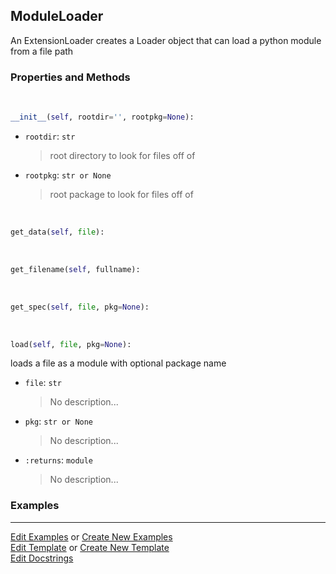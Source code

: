 ## <a id="RynLib.RynUtils.ModuleLoader.ModuleLoader">ModuleLoader</a>
An ExtensionLoader creates a Loader object that can load a python module from a file path

### Properties and Methods
<a id="RynLib.RynUtils.ModuleLoader.ModuleLoader.__init__" class="docs-object-method">&nbsp;</a>
```python
__init__(self, rootdir='', rootpkg=None): 
```

- `rootdir`: `str`
    >root directory to look for files off of
- `rootpkg`: `str or None`
    >root package to look for files off of

<a id="RynLib.RynUtils.ModuleLoader.ModuleLoader.get_data" class="docs-object-method">&nbsp;</a>
```python
get_data(self, file): 
```

<a id="RynLib.RynUtils.ModuleLoader.ModuleLoader.get_filename" class="docs-object-method">&nbsp;</a>
```python
get_filename(self, fullname): 
```

<a id="RynLib.RynUtils.ModuleLoader.ModuleLoader.get_spec" class="docs-object-method">&nbsp;</a>
```python
get_spec(self, file, pkg=None): 
```

<a id="RynLib.RynUtils.ModuleLoader.ModuleLoader.load" class="docs-object-method">&nbsp;</a>
```python
load(self, file, pkg=None): 
```
loads a file as a module with optional package name
- `file`: `str`
    >No description...
- `pkg`: `str or None`
    >No description...
- `:returns`: `module`
    >No description...

### Examples


___

[Edit Examples](https://github.com/McCoyGroup/References/edit/gh-pages/Documentation/examples/RynLib/RynUtils/ModuleLoader/ModuleLoader.md) or 
[Create New Examples](https://github.com/McCoyGroup/References/new/gh-pages/?filename=Documentation/examples/RynLib/RynUtils/ModuleLoader/ModuleLoader.md) <br/>
[Edit Template](https://github.com/McCoyGroup/References/edit/gh-pages/Documentation/templates/RynLib/RynUtils/ModuleLoader/ModuleLoader.md) or 
[Create New Template](https://github.com/McCoyGroup/References/new/gh-pages/?filename=Documentation/templates/RynLib/RynUtils/ModuleLoader/ModuleLoader.md) <br/>
[Edit Docstrings](https://github.com/McCoyGroup/RynLib/edit/master/RynUtils/ModuleLoader.py?message=Update%20Docs)